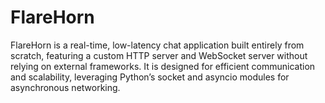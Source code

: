 # FlareHorn
FlareHorn is a real-time, low-latency chat application built entirely from scratch, featuring a custom HTTP server and WebSocket server without relying on external frameworks. It is designed for efficient communication and scalability, leveraging Python’s socket and asyncio modules for asynchronous networking.

